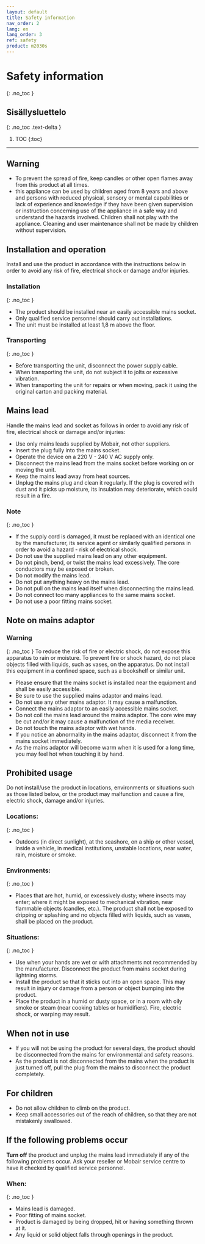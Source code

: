 ```yaml
---
layout: default
title: Safety information
nav_order: 2
lang: en
lang_order: 3
ref: safety
product: m2030s
---
```


# Safety information
{: .no_toc }

## Sisällysluettelo
{: .no_toc .text-delta }

1. TOC
{:toc}

---

## Warning
- To prevent the spread of fire, keep candles or other open flames away from this product at all times.
- this appliance can be used by children aged from 8 years and above and persons with reduced physical, sensory or mental capabilities or lack of experience and knowledge if they have been given supervision or instruction concerning use of the appliance in a safe way and understand the hazards involved. Children shall not play with the appliance. Cleaning and user maintenance shall not be made by children without supervision.

## Installation and operation
Install and use the product in accordance with the instructions below in order to avoid any risk of fire, electrical shock or damage and/or injuries.

### Installation
{: .no_toc }
* The product should be installed near an easily accessible mains socket.
* Only qualified service personnel should carry out installations.
* The unit must be installed at least 1,8 m above the floor.

### Transporting
{: .no_toc }
* Before transporting the unit, disconnect the power supply cable.
* When transporting the unit, do not subject it to jolts or excessive vibration.
* When transporting the unit for repairs or when moving, pack it using the original carton and packing material.

## Mains lead
Handle the mains lead and socket as follows in order to avoid any risk of fire, electrical shock or damage and/or injuries:
* Use only mains leads supplied by Mobair, not other suppliers.
* Insert the plug fully into the mains socket.
* Operate the device on a 220 V - 240 V AC supply only.
* Disconnect the mains lead from the mains socket before working on or moving the unit.
* Keep the mains lead away from heat sources.
* Unplug the mains plug and clean it regularly. If the plug is covered with dust and it picks up moisture, its insulation may deteriorate, which could result in a fire.

### Note
{: .no_toc }
* If the supply cord is damaged, it must be replaced with an identical one by the manufacturer, its service agent or similarly qualified persons in order to avoid a hazard - risk of electrical shock.
* Do not use the supplied mains lead on any other equipment.
* Do not pinch, bend, or twist the mains lead excessively. The core conductors may be exposed or broken.
* Do not modify the mains lead.
* Do not put anything heavy on the mains lead.
* Do not pull on the mains lead itself when disconnecting the mains lead.
* Do not connect too many appliances to the same mains socket.
* Do not use a poor fitting mains socket.

## Note on mains adaptor
### Warning
{: .no_toc }
To reduce the risk of fire or electric shock, do not expose this apparatus to rain or moisture. To prevent fire or shock hazard, do not place objects filled with liquids, such as vases, on the apparatus. Do not install this equipment in a confined space, such as a bookshelf or similar unit.

* Please ensure that the mains socket is installed near the equipment and shall be easily accessible.
* Be sure to use the supplied mains adaptor and mains lead.
* Do not use any other mains adaptor. It may cause a malfunction.
* Connect the mains adaptor to an easily accessible mains socket.
* Do not coil the mains lead around the mains adaptor. The core wire may be cut and/or it may cause a malfunction of the media receiver.
* Do not touch the mains adaptor with wet hands.
* If you notice an abnormality in the mains adaptor, disconnect it from the mains socket immediately.
* As the mains adaptor will become warm when it is used for a long time, you may feel hot when touching it by hand.

## Prohibited usage
Do not install/use the product in locations, environments or situations such as those listed below, or the product may malfunction and cause a fire, electric shock, damage and/or injuries.

### Locations:
{: .no_toc }
* Outdoors (in direct sunlight), at the seashore, on a ship or other vessel, inside a vehicle, in medical institutions, unstable locations, near water, rain, moisture or smoke.

### Environments:
{: .no_toc }
* Places that are hot, humid, or excessively dusty; where insects may enter; where it might be exposed to mechanical vibration, near flammable objects (candles, etc.). The product shall not be exposed to dripping or splashing and no objects filled with liquids, such as vases, shall be placed on the product.

### Situations:
{: .no_toc }
* Use when your hands are wet or with attachments not recommended by the manufacturer. Disconnect the product from mains socket during lightning storms.
* Install the product so that it sticks out into an open space. This may result in injury or damage from a person or object bumping into the product.
* Place the product in a humid or dusty space, or in a room with oily smoke or steam (near cooking tables or humidifiers). Fire, electric shock, or warping may result.

## When not in use
* If you will not be using the product for several days, the product should be disconnected from the mains for environmental and safety reasons.
* As the product is not disconnected from the mains when the product is just turned off, pull the plug from the mains to disconnect the product completely.

## For children
* Do not allow children to climb on the product.
* Keep small accessories out of the reach of children, so that they are not mistakenly swallowed.

## If the following problems occur
**Turn off** the product and unplug the mains lead immediately if any of the following problems occur. Ask your reseller or Mobair service centre to have it checked by qualified service personnel.

### When:
{: .no_toc }
* Mains lead is damaged.
* Poor fitting of mains socket.
* Product is damaged by being dropped, hit or having something thrown at it.
* Any liquid or solid object falls through openings in the product.
